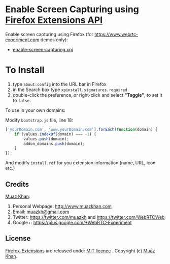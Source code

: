 ﻿# Enable Screen Capturing using [Firefox Extensions API](https://github.com/muaz-khan/Firefox-Extensions)

Enable screen capturing using Firefox (for https://www.webrtc-experiment.com demos only):

* [enable-screen-capturing.xpi](https://www.webrtc-experiment.com/store/firefox-extension/enable-screen-capturing.xpi)

# To Install

1. type `about:config` into the URL bar in Firefox
2. in the Search box type `xpinstall.signatures.required`
3. double-click the preference, or right-click and select **"Toggle"**, to set it to `false`.

To use in your own domains:

Modify `bootstrap.js` file, line 18:

```javascript
['yourDomain.com', 'www.yourDomain.com'].forEach(function(domain) {
    if (values.indexOf(domain) === -1) {
        values.push(domain);
        addon_domains.push(domain);
    }
});
```

And modify `install.rdf` for you extension information (name, URL, icon etc.)

## Credits

[Muaz Khan](https://github.com/muaz-khan):

1. Personal Webpage: http://www.muazkhan.com
2. Email: muazkh@gmail.com
3. Twitter: https://twitter.com/muazkh and https://twitter.com/WebRTCWeb
4. Google+: https://plus.google.com/+WebRTC-Experiment

## License

[Firefox-Extensions](https://github.com/muaz-khan/Firefox-Extensions) are released under [MIT licence](https://www.webrtc-experiment.com/licence/) . Copyright (c) [Muaz Khan](https://plus.google.com/+MuazKhan).
